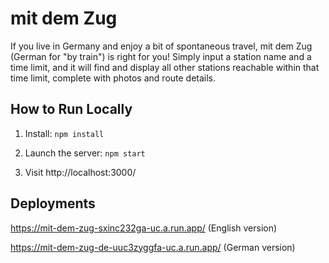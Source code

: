 # mit dem Zug
If you live in Germany and enjoy a bit of spontaneous travel, mit dem Zug (German for "by train") is right for you! Simply input a station name and a time limit, and it will find and display all other stations reachable within that time limit, complete with photos and route details.

## How to Run Locally

1. Install:
```npm install```

2. Launch the server:
```npm start```

3. Visit http://localhost:3000/

## Deployments
https://mit-dem-zug-sxinc232ga-uc.a.run.app/ (English version)

https://mit-dem-zug-de-uuc3zyggfa-uc.a.run.app/ (German version)
